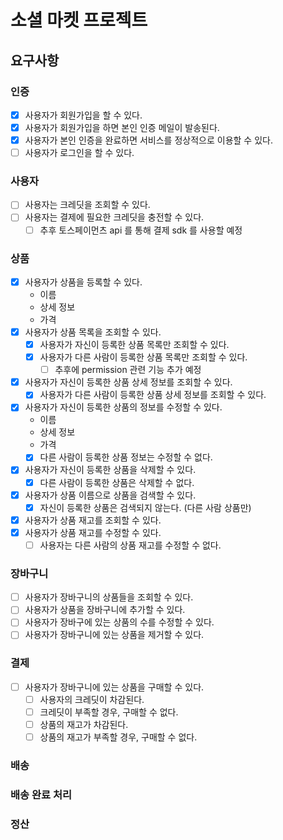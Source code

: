 # 소셜 마켓 프로젝트

## 요구사항

### 인증

- [x] 사용자가 회원가입을 할 수 있다.
- [x] 사용자가 회원가입을 하면 본인 인증 메일이 발송된다.
- [x] 사용자가 본인 인증을 완료하면 서비스를 정상적으로 이용할 수 있다.
- [ ] 사용자가 로그인을 할 수 있다.

### 사용자

- [ ] 사용자는 크레딧을 조회할 수 있다.
- [ ] 사용자는 결제에 필요한 크레딧을 충전할 수 있다.
  - [ ] 추후 토스페이먼츠 api 를 통해 결제 sdk 를 사용할 예정

### 상품

- [x] 사용자가 상품을 등록할 수 있다.
    - 이름
    - 상세 정보
    - 가격
- [x] 사용자가 상품 목록을 조회할 수 있다.
    - [x] 사용자가 자신이 등록한 상품 목록만 조회할 수 있다.
    - [x] 사용자가 다른 사람이 등록한 상품 목록만 조회할 수 있다.
        - [ ] 추후에 permission 관련 기능 추가 예정
- [x] 사용자가 자신이 등록한 상품 상세 정보를 조회할 수 있다.
    - [x] 사용자가 다른 사람이 등록한 상품 상세 정보를 조회할 수 있다.
- [x] 사용자가 자신이 등록한 상품의 정보를 수정할 수 있다.
    - 이름
    - 상세 정보
    - 가격
    - [x] 다른 사람이 등록한 상품 정보는 수정할 수 없다.
- [x] 사용자가 자신이 등록한 상품을 삭제할 수 있다.
    - [x] 다른 사람이 등록한 상품은 삭제할 수 없다.
- [x] 사용자가 상품 이름으로 상품을 검색할 수 있다.
    - [x] 자신이 등록한 상품은 검색되지 않는다. (다른 사람 상품만)
- [x] 사용자가 상품 재고를 조회할 수 있다.
- [x] 사용자가 상품 재고를 수정할 수 있다.
  - [ ] 사용자는 다른 사람의 상품 재고를 수정할 수 없다.

### 장바구니

- [ ] 사용자가 장바구니의 상품들을 조회할 수 있다.
- [ ] 사용자가 상품을 장바구니에 추가할 수 있다.
- [ ] 사용자가 장바구에 있는 상품의 수를 수정할 수 있다.
- [ ] 사용자가 장바구니에 있는 상품을 제거할 수 있다.

### 결제

- [ ] 사용자가 장바구니에 있는 상품을 구매할 수 있다.
  - [ ] 사용자의 크레딧이 차감된다.
  - [ ] 크레딧이 부족할 경우, 구매할 수 없다.
  - [ ] 상품의 재고가 차감된다.
  - [ ] 상품의 재고가 부족할 경우, 구매할 수 없다.

### 배송

### 배송 완료 처리

### 정산